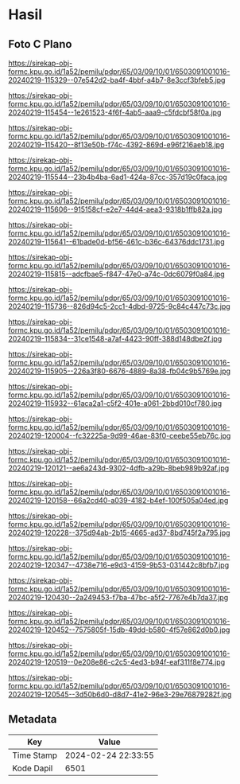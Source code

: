 # Hasil

## Foto C Plano

https://sirekap-obj-formc.kpu.go.id/1a52/pemilu/pdpr/65/03/09/10/01/6503091001016-20240219-115329--07e542d2-ba4f-4bbf-a4b7-8e3ccf3bfeb5.jpg

https://sirekap-obj-formc.kpu.go.id/1a52/pemilu/pdpr/65/03/09/10/01/6503091001016-20240219-115454--1e261523-4f6f-4ab5-aaa9-c5fdcbf58f0a.jpg

https://sirekap-obj-formc.kpu.go.id/1a52/pemilu/pdpr/65/03/09/10/01/6503091001016-20240219-115420--8f13e50b-f74c-4392-869d-e96f216aeb18.jpg

https://sirekap-obj-formc.kpu.go.id/1a52/pemilu/pdpr/65/03/09/10/01/6503091001016-20240219-115544--23b4b4ba-6ad1-424a-87cc-357d19c0faca.jpg

https://sirekap-obj-formc.kpu.go.id/1a52/pemilu/pdpr/65/03/09/10/01/6503091001016-20240219-115606--915158cf-e2e7-44d4-aea3-9318b1ffb82a.jpg

https://sirekap-obj-formc.kpu.go.id/1a52/pemilu/pdpr/65/03/09/10/01/6503091001016-20240219-115641--61bade0d-bf56-461c-b36c-64376ddc1731.jpg

https://sirekap-obj-formc.kpu.go.id/1a52/pemilu/pdpr/65/03/09/10/01/6503091001016-20240219-115815--adcfbae5-f847-47e0-a74c-0dc6079f0a84.jpg

https://sirekap-obj-formc.kpu.go.id/1a52/pemilu/pdpr/65/03/09/10/01/6503091001016-20240219-115736--826d94c5-2cc1-4dbd-9725-9c84c447c73c.jpg

https://sirekap-obj-formc.kpu.go.id/1a52/pemilu/pdpr/65/03/09/10/01/6503091001016-20240219-115834--31ce1548-a7af-4423-90ff-388d148dbe2f.jpg

https://sirekap-obj-formc.kpu.go.id/1a52/pemilu/pdpr/65/03/09/10/01/6503091001016-20240219-115905--226a3f80-6676-4889-8a38-fb04c9b5769e.jpg

https://sirekap-obj-formc.kpu.go.id/1a52/pemilu/pdpr/65/03/09/10/01/6503091001016-20240219-115932--61aca2a1-c5f2-401e-a061-2bbd010cf780.jpg

https://sirekap-obj-formc.kpu.go.id/1a52/pemilu/pdpr/65/03/09/10/01/6503091001016-20240219-120004--fc32225a-9d99-46ae-83f0-ceebe55eb76c.jpg

https://sirekap-obj-formc.kpu.go.id/1a52/pemilu/pdpr/65/03/09/10/01/6503091001016-20240219-120121--ae6a243d-9302-4dfb-a29b-8beb989b92af.jpg

https://sirekap-obj-formc.kpu.go.id/1a52/pemilu/pdpr/65/03/09/10/01/6503091001016-20240219-120158--66a2cd40-a039-4182-b4ef-100f505a04ed.jpg

https://sirekap-obj-formc.kpu.go.id/1a52/pemilu/pdpr/65/03/09/10/01/6503091001016-20240219-120228--375d94ab-2b15-4665-ad37-8bd745f2a795.jpg

https://sirekap-obj-formc.kpu.go.id/1a52/pemilu/pdpr/65/03/09/10/01/6503091001016-20240219-120347--4738e716-e9d3-4159-9b53-031442c8bfb7.jpg

https://sirekap-obj-formc.kpu.go.id/1a52/pemilu/pdpr/65/03/09/10/01/6503091001016-20240219-120430--2a249453-f7ba-47bc-a5f2-7767e4b7da37.jpg

https://sirekap-obj-formc.kpu.go.id/1a52/pemilu/pdpr/65/03/09/10/01/6503091001016-20240219-120452--7575805f-15db-49dd-b580-4f57e862d0b0.jpg

https://sirekap-obj-formc.kpu.go.id/1a52/pemilu/pdpr/65/03/09/10/01/6503091001016-20240219-120519--0e208e86-c2c5-4ed3-b94f-eaf311f8e774.jpg

https://sirekap-obj-formc.kpu.go.id/1a52/pemilu/pdpr/65/03/09/10/01/6503091001016-20240219-120545--3d50b6d0-d8d7-41e2-96e3-29e76879282f.jpg


## Metadata

| Key        | Value               |
| ---------- | ------------------- |
| Time Stamp | 2024-02-24 22:33:55 |
| Kode Dapil | 6501                |



